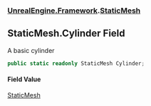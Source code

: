 ### [UnrealEngine.Framework](./UnrealEngine-Framework.md 'UnrealEngine.Framework').[StaticMesh](./StaticMesh.md 'UnrealEngine.Framework.StaticMesh')
## StaticMesh.Cylinder Field
A basic cylinder  
```csharp
public static readonly StaticMesh Cylinder;
```
#### Field Value
[StaticMesh](./StaticMesh.md 'UnrealEngine.Framework.StaticMesh')  

